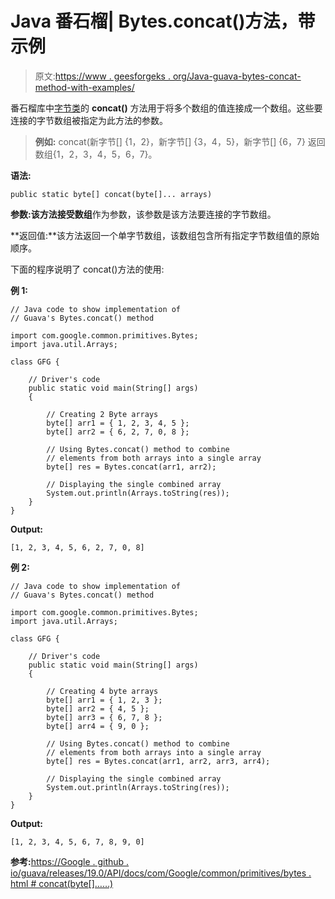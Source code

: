 # Java 番石榴| Bytes.concat()方法，带示例

> 原文:[https://www . geesforgeks . org/Java-guava-bytes-concat-method-with-examples/](https://www.geeksforgeeks.org/java-guava-bytes-concat-method-with-examples/)

番石榴库中[字节类](https://www.geeksforgeeks.org/bytes-class-guava-java/)的 **concat()** 方法用于将多个数组的值连接成一个数组。这些要连接的字节数组被指定为此方法的参数。

> **例如:** concat(新字节[] {1，2}，新字节[] {3，4，5}，新字节[] {6，7}
> 返回数组{1，2，3，4，5，6，7}。

**语法:**

```
public static byte[] concat(byte[]... arrays)

```

**参数:**该方法接受**数组**作为参数，该参数是该方法要连接的字节数组。

**返回值:**该方法返回一个单字节数组，该数组包含所有指定字节数组值的原始顺序。

下面的程序说明了 concat()方法的使用:

**例 1:**

```
// Java code to show implementation of
// Guava's Bytes.concat() method

import com.google.common.primitives.Bytes;
import java.util.Arrays;

class GFG {

    // Driver's code
    public static void main(String[] args)
    {

        // Creating 2 Byte arrays
        byte[] arr1 = { 1, 2, 3, 4, 5 };
        byte[] arr2 = { 6, 2, 7, 0, 8 };

        // Using Bytes.concat() method to combine
        // elements from both arrays into a single array
        byte[] res = Bytes.concat(arr1, arr2);

        // Displaying the single combined array
        System.out.println(Arrays.toString(res));
    }
}
```

**Output:**

```
[1, 2, 3, 4, 5, 6, 2, 7, 0, 8]

```

**例 2:**

```
// Java code to show implementation of
// Guava's Bytes.concat() method

import com.google.common.primitives.Bytes;
import java.util.Arrays;

class GFG {

    // Driver's code
    public static void main(String[] args)
    {

        // Creating 4 byte arrays
        byte[] arr1 = { 1, 2, 3 };
        byte[] arr2 = { 4, 5 };
        byte[] arr3 = { 6, 7, 8 };
        byte[] arr4 = { 9, 0 };

        // Using Bytes.concat() method to combine
        // elements from both arrays into a single array
        byte[] res = Bytes.concat(arr1, arr2, arr3, arr4);

        // Displaying the single combined array
        System.out.println(Arrays.toString(res));
    }
}
```

**Output:**

```
[1, 2, 3, 4, 5, 6, 7, 8, 9, 0]

```

**参考:**[https://Google . github . io/guava/releases/19.0/API/docs/com/Google/common/primitives/bytes . html # concat(byte[]……)](https://google.github.io/guava/releases/19.0/api/docs/com/google/common/primitives/Bytes.html#concat(byte[]...))